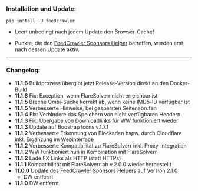 ### Installation und Update:

`pip install -U feedcrawler`

- Leert unbedingt nach jedem Update den Browser-Cache!

- Punkte, die den [FeedCrawler Sponsors Helper](https://github.com/rix1337/RSScrawler/wiki/5.-FeedCrawler-Sponsors-Helper) betreffen, werden erst nach dessen Update aktiv.

---

### Changelog:
- **11.1.6** Buildprozess übergibt jetzt Release-Version direkt an den Docker-Build
- **11.1.6** Fix: Exception, wenn FlareSolverr nicht erreichbar ist
- **11.1.5** Breche Ombi-Suche korrekt ab, wenn keine IMDb-ID verfügbar ist
- **11.1.5** Verbesserte Hinweise, bei gesperrten Seitenabrufen
- **11.1.4** Fix: Verhindere das Speichern von nicht verfügbaren Headern
- **11.1.3** Fix: Übergabe von Downloadlinks für WW funktioniert wieder
- **11.1.3** Update auf Boostrap Icons v.1.7.1
- **11.1.2** Verbesserte Erkennung von Blockaden bspw. durch Cloudflare inkl. Ergänzung im Webinterface
- **11.1.2** Verbesserte Kompatibilität zu FlareSolverr inkl. Proxy-Integration
- **11.1.2** WW funktioniert nun in Kombination mit FlareSolverr
- **11.1.2** Lade FX Links als HTTP (statt HTTPs)
- **11.1.1** Kompatibilität mit FlareSolverr ab v.2.0.0 wieder hergestellt
- **11.0.0** Update des [FeedCrawler Sponsors Helpers](https://github.com/rix1337/RSScrawler/wiki/5.-FeedCrawler-Sponsors-Helper) auf Version 2.1.0
  - DW entfernt
- **11.1.0** DW entfernt

